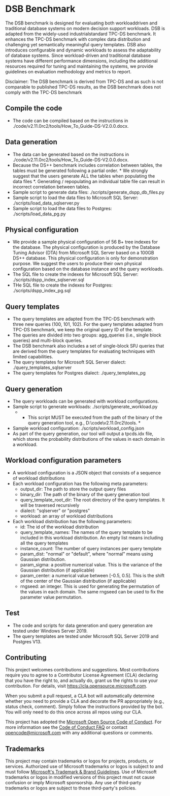 # DSB Benchmark

The DSB benchmark is designed for evaluating both workloaddriven and traditional database systems on modern decision support workloads. DSB is adapted from the widely-used industrialstandard TPC-DS benchmark. It enhances the TPC-DS benchmark with complex data distribution and challenging yet semantically meaningful query templates. DSB also introduces configurable and dynamic workloads to assess the adaptability of database systems. Since workload-driven and traditional database systems have different performance dimensions, including the additional resources required for tuning and maintaining the systems, we provide guidelines on evaluation methodology and metrics to report. 

Disclaimer: The DSB benchmark is derived from TPC-DS and as such is not comparable to published TPC-DS results,
as the DSB benchmark does not comply with the TPC-DS benchmark


## Compile the code
- The code can be compiled based on the instructions in ./code/v2.11.0rc2/tools/How_To_Guide-DS-V2.0.0.docx.

## Data generation
- The data can be generated based on the instructions in ./code/v2.11.0rc2/tools/How_To_Guide-DS-V2.0.0.docx.
- Because the DS++ benchmark includes correlation between tables, the tables must be generated following a partial order. * We strongly suggest that the users generate ALL the tables when populating the data files *. Generating / repopulating an individual table file can result in incorrect correlation between tables.
- Sample script to generate data files: ./scripts/generate_dspp_db_files.py
- Sample script to load the data files to Microsoft SQL Server: ./scripts/load_data_sqlserver.py
- Sample script to load the data files to Postgres: ./scripts/load_data_pg.py

## Physical configuration
- We provide a sample physical configuration of 56 B+ tree indexes for the database. The physical configuration is produced by the Database Tuning Advisor (DTA) from Microsoft SQL Server based on a 100GB DS++ database. This physical configuration is only for demonstration purpose. We suggest the users to produce their own physical configuration based on the database instance and the query workloads.
- The SQL file to create the indexes for Microsoft SQL Server: ./scripts/dspp_index_sqlserver.sql
- THe SQL file to create the indexes for Postgres: ./scripts/dspp_index_pg.sql

## Query templates
- The query templates are adapted from the TPC-DS benchmark with three new queries (100, 101, 102). For the query templates adapted from TPC-DS benchmark, we keep the original query ID of the template.
- The queries are divided into two groups: agg_queries (i.e., single block queries) and multi-block queries.
- The DSB benchmark also includes a set of single-block SPJ queries that are derived from the query templates for evaluating techniques with limited capabilities.
- The query templates for Microsoft SQL Server dialect: ./query_templates_sqlserver
- The query templates for Postgres dialect: ./query_templates_pg

## Query generation
- The query workloads can be generated with workload configurations.
- Sample script to generate workloads: ./scripts/generate_workload.py
	- * This script MUST be executed from the path of the binary of the query generation tool, e.g., D:\code\v2.11.0rc2\tools. *
- Sample workload configuration: ./scripts/workload_config.json
- As part of the query generation, our tool will output a tpcds.idx file, which stores the probability distributions of the values in each domain in a workload.

## Workload configuration parameters
- A workload configuration is a JSON object that consists of a sequence of workload distributions
- Each workload configuration has the following meta parameters:
	- output_dir: The path to store the output query files
	- binary_dir: The path of the binary of the query generation tool
	- query_template_root_dir: The root directory of the query templates. It will be traversed recursively
	- dialect: "sqlserver" or "postgres"
	- workload: an array of workload distributions
- Each workload distribution has the following parameters:
	- id: The id of the workload distribution
	- query_template_names: The names of the query template to be included in this workload distribution. An empty list means including all the query templates
	- instance_count: The number of query instances per query template
	- param_dist: "normal" or "default", where "normal" means using Gaussian distribution.
	- param_sigma: a positive numerical value. This is the variance of the Gaussian distribution (if applicable)
	- param_center: a numerical value between [-0.5, 0.5]. This is the shift of the center of the Gaussian distribution (if applicable)
	- rngseed: an integer. This is used for generating the permutation of the values in each domain. The same rngseed can be used to fix the parameter value permutation.

## Test
- The code and scripts for data generation and query generation are tested under Windows Server 2019.
- The query templates are tested under Microsoft SQL Server 2019 and Postgres V13.


## Contributing

This project welcomes contributions and suggestions.  Most contributions require you to agree to a
Contributor License Agreement (CLA) declaring that you have the right to, and actually do, grant us
the rights to use your contribution. For details, visit https://cla.opensource.microsoft.com.

When you submit a pull request, a CLA bot will automatically determine whether you need to provide
a CLA and decorate the PR appropriately (e.g., status check, comment). Simply follow the instructions
provided by the bot. You will only need to do this once across all repos using our CLA.

This project has adopted the [Microsoft Open Source Code of Conduct](https://opensource.microsoft.com/codeofconduct/).
For more information see the [Code of Conduct FAQ](https://opensource.microsoft.com/codeofconduct/faq/) or
contact [opencode@microsoft.com](mailto:opencode@microsoft.com) with any additional questions or comments.

## Trademarks

This project may contain trademarks or logos for projects, products, or services. Authorized use of Microsoft
trademarks or logos is subject to and must follow
[Microsoft's Trademark & Brand Guidelines](https://www.microsoft.com/en-us/legal/intellectualproperty/trademarks/usage/general).
Use of Microsoft trademarks or logos in modified versions of this project must not cause confusion or imply Microsoft sponsorship.
Any use of third-party trademarks or logos are subject to those third-party's policies.
